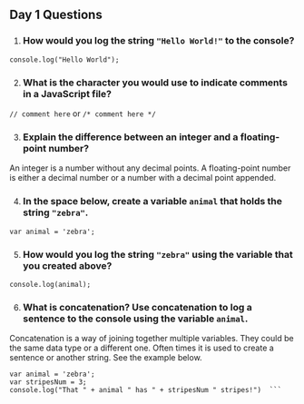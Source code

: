 ## Day 1 Questions

1. ### How would you log the string `"Hello World!"` to the console?

``console.log("Hello World");``


2. ### What is the character you would use to indicate comments in a JavaScript file?

`// comment here` or `/* comment here */`

3. ### Explain the difference between an integer and a floating-point number?

An integer is a number without any decimal points. A floating-point number is either a decimal number or a number with a decimal point appended.

4. ### In the space below, create a variable `animal` that holds the string `"zebra"`.

``var animal = 'zebra';``

5. ### How would you log the string `"zebra"` using the variable that you created above?

``console.log(animal);``

6. ### What is concatenation? Use concatenation to log a sentence to the console using the variable `animal`.

Concatenation is a way of joining together multiple variables. They could be the same data type or a different one. Often times it is used to create a sentence or another string. See the example below.

````
var animal = 'zebra';  
var stripesNum = 3;  
console.log("That " + animal " has " + stripesNum " stripes!")  ```  
